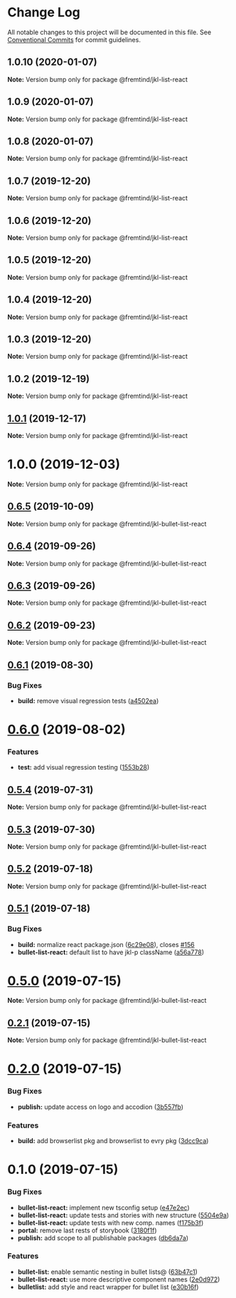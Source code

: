 # Change Log

All notable changes to this project will be documented in this file.
See [Conventional Commits](https://conventionalcommits.org) for commit guidelines.

## 1.0.10 (2020-01-07)

**Note:** Version bump only for package @fremtind/jkl-list-react





## 1.0.9 (2020-01-07)

**Note:** Version bump only for package @fremtind/jkl-list-react





## 1.0.8 (2020-01-07)

**Note:** Version bump only for package @fremtind/jkl-list-react





## 1.0.7 (2019-12-20)

**Note:** Version bump only for package @fremtind/jkl-list-react





## 1.0.6 (2019-12-20)

**Note:** Version bump only for package @fremtind/jkl-list-react





## 1.0.5 (2019-12-20)

**Note:** Version bump only for package @fremtind/jkl-list-react





## 1.0.4 (2019-12-20)

**Note:** Version bump only for package @fremtind/jkl-list-react





## 1.0.3 (2019-12-20)

**Note:** Version bump only for package @fremtind/jkl-list-react

## 1.0.2 (2019-12-19)

**Note:** Version bump only for package @fremtind/jkl-list-react

## [1.0.1](https://github.com/fremtind/jokul/compare/@fremtind/jkl-list-react@1.0.0...@fremtind/jkl-list-react@1.0.1) (2019-12-17)

**Note:** Version bump only for package @fremtind/jkl-list-react

# 1.0.0 (2019-12-03)

**Note:** Version bump only for package @fremtind/jkl-list-react

## [0.6.5](https://github.com/fremtind/jokul/compare/@fremtind/jkl-bullet-list-react@0.6.4...@fremtind/jkl-bullet-list-react@0.6.5) (2019-10-09)

**Note:** Version bump only for package @fremtind/jkl-bullet-list-react

## [0.6.4](https://github.com/fremtind/jokul/compare/@fremtind/jkl-bullet-list-react@0.6.3...@fremtind/jkl-bullet-list-react@0.6.4) (2019-09-26)

**Note:** Version bump only for package @fremtind/jkl-bullet-list-react

## [0.6.3](https://github.com/fremtind/jokul/compare/@fremtind/jkl-bullet-list-react@0.6.2...@fremtind/jkl-bullet-list-react@0.6.3) (2019-09-26)

**Note:** Version bump only for package @fremtind/jkl-bullet-list-react

## [0.6.2](https://github.com/fremtind/jokul/compare/@fremtind/jkl-bullet-list-react@0.6.1...@fremtind/jkl-bullet-list-react@0.6.2) (2019-09-23)

**Note:** Version bump only for package @fremtind/jkl-bullet-list-react

## [0.6.1](https://github.com/fremtind/jokul/compare/@fremtind/jkl-bullet-list-react@0.6.0...@fremtind/jkl-bullet-list-react@0.6.1) (2019-08-30)

### Bug Fixes

-   **build:** remove visual regression tests ([a4502ea](https://github.com/fremtind/jokul/commit/a4502ea))

# [0.6.0](https://github.com/fremtind/jokul/compare/@fremtind/jkl-bullet-list-react@0.5.4...@fremtind/jkl-bullet-list-react@0.6.0) (2019-08-02)

### Features

-   **test:** add visual regression testing ([1553b28](https://github.com/fremtind/jokul/commit/1553b28))

## [0.5.4](https://github.com/fremtind/jokul/compare/@fremtind/jkl-bullet-list-react@0.5.3...@fremtind/jkl-bullet-list-react@0.5.4) (2019-07-31)

**Note:** Version bump only for package @fremtind/jkl-bullet-list-react

## [0.5.3](https://github.com/fremtind/jokul/compare/@fremtind/jkl-bullet-list-react@0.5.2...@fremtind/jkl-bullet-list-react@0.5.3) (2019-07-30)

**Note:** Version bump only for package @fremtind/jkl-bullet-list-react

## [0.5.2](https://github.com/fremtind/jokul/compare/@fremtind/jkl-bullet-list-react@0.5.1...@fremtind/jkl-bullet-list-react@0.5.2) (2019-07-18)

**Note:** Version bump only for package @fremtind/jkl-bullet-list-react

## [0.5.1](https://github.com/fremtind/jokul/compare/@fremtind/jkl-bullet-list-react@0.5.0...@fremtind/jkl-bullet-list-react@0.5.1) (2019-07-18)

### Bug Fixes

-   **build:** normalize react package.json ([6c29e08](https://github.com/fremtind/jokul/commit/6c29e08)), closes [#156](https://github.com/fremtind/jokul/issues/156)
-   **bullet-list-react:** default list to have jkl-p className ([a56a778](https://github.com/fremtind/jokul/commit/a56a778))

# [0.5.0](https://github.com/fremtind/jokul/compare/@fremtind/jkl-bullet-list-react@0.2.1...@fremtind/jkl-bullet-list-react@0.5.0) (2019-07-15)

**Note:** Version bump only for package @fremtind/jkl-bullet-list-react

## [0.2.1](https://github.com/fremtind/jokul/compare/@fremtind/jkl-bullet-list-react@0.2.0...@fremtind/jkl-bullet-list-react@0.2.1) (2019-07-15)

**Note:** Version bump only for package @fremtind/jkl-bullet-list-react

# [0.2.0](https://github.com/fremtind/jokul/compare/@fremtind/jkl-bullet-list-react@0.1.0...@fremtind/jkl-bullet-list-react@0.2.0) (2019-07-15)

### Bug Fixes

-   **publish:** update access on logo and accodion ([3b557fb](https://github.com/fremtind/jokul/commit/3b557fb))

### Features

-   **build:** add browserlist pkg and browserlist to evry pkg ([3dcc9ca](https://github.com/fremtind/jokul/commit/3dcc9ca))

# 0.1.0 (2019-07-15)

### Bug Fixes

-   **bullet-list-react:** implement new tsconfig setup ([e47e2ec](https://github.com/fremtind/jokul/commit/e47e2ec))
-   **bullet-list-react:** update tests and stories with new structure ([5504e9a](https://github.com/fremtind/jokul/commit/5504e9a))
-   **bullet-list-react:** update tests with new comp. names ([f175b3f](https://github.com/fremtind/jokul/commit/f175b3f))
-   **portal:** remove last rests of storybook ([3180f1f](https://github.com/fremtind/jokul/commit/3180f1f))
-   **publish:** add scope to all publishable packages ([db6da7a](https://github.com/fremtind/jokul/commit/db6da7a))

### Features

-   **bullet-list:** enable semantic nesting in bullet lists@ ([63b47c1](https://github.com/fremtind/jokul/commit/63b47c1))
-   **bullet-list-react:** use more descriptive component names ([2e0d972](https://github.com/fremtind/jokul/commit/2e0d972))
-   **bulletlist:** add style and react wrapper for bullet list ([e30b16f](https://github.com/fremtind/jokul/commit/e30b16f))
